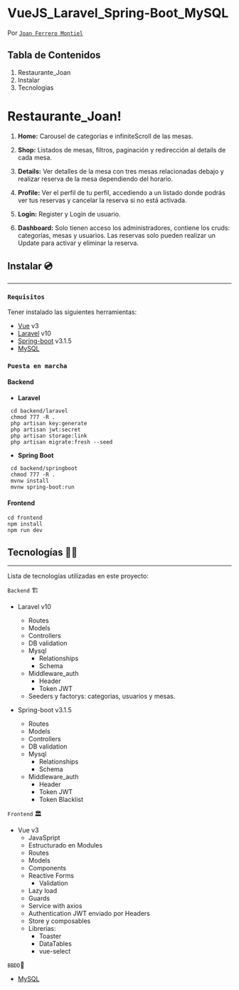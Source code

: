# VueJS_Laravel_Spring-Boot_MySQL

Por [`Joan Ferrero Montiel`](https://github.com/JoanFerrero)  

## Tabla de Contenidos

1. Restaurante_Joan
2. Instalar
3. Tecnologias

# Restaurante_Joan! 

1. **Home:**
   Carousel de categorías e infiniteScroll de las mesas.

2. **Shop:**
   Listados de mesas, filtros, paginación y redirección al details de cada mesa.

3. **Details:**
   Ver detalles de la mesa con tres mesas relacionadas debajo y realizar reserva de la mesa
   dependiendo del horario.

4. **Profile:**
   Ver el perfil de tu perfil, accediendo a un listado donde podrás ver tus reservas y  cancelar la reserva
   si no está activada.

5. **Login:**
   Register y Login de usuario.

6. **Dashboard:**
   Solo tienen acceso los administradores, contiene los cruds: categorías, mesas y usuarios.
   Las reservas solo pueden realizar un Update para activar y eliminar la reserva.

## Instalar 💿

---

### `Requisitos`

Tener instalado las siguientes herramientas:

- [Vue](https://vuejs.org/) v3
- [Laravel](https://laravel.com/docs/10.x/releases) v10
- [Spring-boot](https://spring.io/projects/spring-boot/) v3.1.5
- [MySQL](https://www.mysql.com/)

### `Puesta en marcha`

#### Backend
  - **Laravel**
  ```
   cd backend/laravel
   chmod 777 -R .
   php artisan key:generate
   php artisan jwt:secret
   php artisan storage:link
   php artisan migrate:fresh --seed
  ```
   - **Spring Boot**
  ```
   cd backend/springboot
   chmod 777 -R .
   mvnw install
   mvnw spring-boot:run
  ```
  #### Frontend
  ```
  cd frontend
  npm install
  npm run dev
  ```

## Tecnologías 👨‍💻

---

Lista de tecnologías utilizadas en este proyecto:

`Backend` 🏗️

- Laravel v10
  - Routes
  - Models
  - Controllers
  - DB validation
  - Mysql
    - Relationships
    - Schema
  - Middleware_auth
    - Header
    - Token JWT
  - Seeders y factorys: categorias, usuarios y mesas.

- Spring-boot v3.1.5
  - Routes
  - Models
  - Controllers
  - DB validation
  - Mysql
    - Relationships
    - Schema
  - Middleware_auth
    - Header
    - Token JWT
    - Token Blacklist

`Frontend` 🏛️

- Vue v3
  - JavaSpript
  - Estructurado en Modules
  - Routes
  - Models
  - Components
  - Reactive Forms
    - Validation
  - Lazy load
  - Guards
  - Service with axios
  - Authentication JWT enviado por Headers
  - Store y composables
  - Librerias:
    - Toaster
    - DataTables
    - vue-select  

`BBDD`💾

- [MySQL](https://www.mysql.com/)

